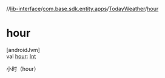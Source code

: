 //[lib-interface](../../../index.md)/[com.base.sdk.entity.apps](../index.md)/[TodayWeather](index.md)/[hour](hour.md)

# hour

[androidJvm]\
val [hour](hour.md): [Int](https://kotlinlang.org/api/latest/jvm/stdlib/kotlin/-int/index.html)

小时（hour）
